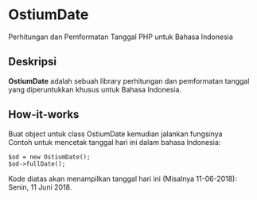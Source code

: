 # OstiumDate
Perhitungan dan Pemformatan Tanggal PHP untuk Bahasa Indonesia

## Deskripsi
<strong>OstiumDate</strong> adalah sebuah library perhitungan dan pemformatan tanggal yang diperuntukkan khusus untuk Bahasa Indonesia.

## How-it-works
Buat object untuk class OstiumDate kemudian jalankan fungsinya<br>
Contoh untuk mencetak tanggal hari ini dalam bahasa Indonesia:<br>
```
$od = new OstiumDate();
$od->fullDate();
```
Kode diatas akan menampilkan tanggal hari ini (Misalnya 11-06-2018): Senin, 11 Juni 2018.